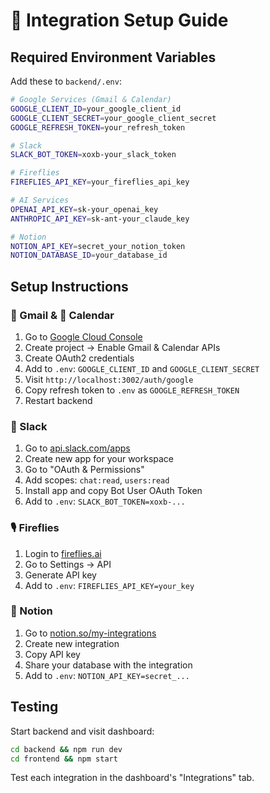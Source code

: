 # 🔧 Integration Setup Guide

## Required Environment Variables

Add these to `backend/.env`:

```bash
# Google Services (Gmail & Calendar)
GOOGLE_CLIENT_ID=your_google_client_id
GOOGLE_CLIENT_SECRET=your_google_client_secret
GOOGLE_REFRESH_TOKEN=your_refresh_token

# Slack
SLACK_BOT_TOKEN=xoxb-your_slack_token

# Fireflies
FIREFLIES_API_KEY=your_fireflies_api_key

# AI Services
OPENAI_API_KEY=sk-your_openai_key
ANTHROPIC_API_KEY=sk-ant-your_claude_key

# Notion
NOTION_API_KEY=secret_your_notion_token
NOTION_DATABASE_ID=your_database_id
```

## Setup Instructions

### 📧 Gmail & 📅 Calendar
1. Go to [Google Cloud Console](https://console.cloud.google.com/)
2. Create project → Enable Gmail & Calendar APIs
3. Create OAuth2 credentials
4. Add to `.env`: `GOOGLE_CLIENT_ID` and `GOOGLE_CLIENT_SECRET`
5. Visit `http://localhost:3002/auth/google`
6. Copy refresh token to `.env` as `GOOGLE_REFRESH_TOKEN`
7. Restart backend

### 💬 Slack
1. Go to [api.slack.com/apps](https://api.slack.com/apps)
2. Create new app for your workspace
3. Go to "OAuth & Permissions"
4. Add scopes: `chat:read`, `users:read`
5. Install app and copy Bot User OAuth Token
6. Add to `.env`: `SLACK_BOT_TOKEN=xoxb-...`

### 🎙️ Fireflies
1. Login to [fireflies.ai](https://fireflies.ai)
2. Go to Settings → API
3. Generate API key
4. Add to `.env`: `FIREFLIES_API_KEY=your_key`

### 📝 Notion
1. Go to [notion.so/my-integrations](https://www.notion.so/my-integrations)
2. Create new integration
3. Copy API key
4. Share your database with the integration
5. Add to `.env`: `NOTION_API_KEY=secret_...`

## Testing

Start backend and visit dashboard:
```bash
cd backend && npm run dev
cd frontend && npm start
```

Test each integration in the dashboard's "Integrations" tab.
